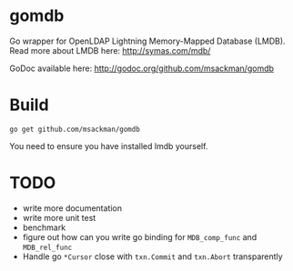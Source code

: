 gomdb
=====

Go wrapper for OpenLDAP Lightning Memory-Mapped Database (LMDB).
Read more about LMDB here: http://symas.com/mdb/

GoDoc available here: http://godoc.org/github.com/msackman/gomdb

Build
=======

`go get github.com/msackman/gomdb`

You need to ensure you have installed lmdb yourself.

TODO
======

 * write more documentation
 * write more unit test
 * benchmark
 * figure out how can you write go binding for `MDB_comp_func` and `MDB_rel_func`
 * Handle go `*Cursor` close with `txn.Commit` and `txn.Abort` transparently

